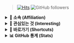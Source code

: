 > [![Hits](https://hits.seeyoufarm.com/api/count/incr/badge.svg?url=https%3A%2F%2Fgithub.com%2Fbanb3515%2F&count_bg=%235BB418&title_bg=%232EB5FC&icon=csharp.svg&icon_color=%235E25BE&title=Hits&edge_flat=false)](https://hits.seeyoufarm.com) ![GitHub followers](https://img.shields.io/github/followers/banb3515?color=2F9D27&label=Follow&logo=GitHub)

<details>
  <summary><b>🏫 소속 (Affiliation)</b></summary>
  <ul>
    <li>한양공업고등학교, 컴퓨터네트워크과</li>
    <ul><li>Hanyang Technical High School, Computer Network Department</li></ul>
    <li>(주)새움</li>
    <ul><li>Saewoom, Inc.</li></ul>
  </ul>
</details>

<details>
  <summary><b>🔎 관심있는 것 (Interesting)</b></summary>
  <ul>
    <li>C#, Java, JavaScript</li>
    <li>WPF, Xamarin</li>
  </ul>
</details>

<details>
  <summary><b>🔗 바로가기 (Shortcuts)</b></summary>
> [![Blog Badge](https://img.shields.io/badge/Blog-181717?style=flat&logo=GitHub&logoColor=white&link=)]() [![Facebook Badge](https://img.shields.io/badge/Facebook-1877f2?style=flat&logo=facebook&logoColor=white&link=https://www.facebook.com/banb3515)](https://www.facebook.com/banb3515) [![Outlook Badge](https://img.shields.io/badge/Outlook-0078D4?style=flat&logo=Microsoft-Outlook&logoColor=white&link=mailto:banb3515@outlook.kr)](mailto:banb3515@outlook.kr) [![Gmail Badge](https://img.shields.io/badge/Gmail-d14836?style=flat&logo=Gmail&logoColor=white&link=mailto:banb3515@gmail.com)](mailto:banb3515@gmail.com)
</details>

<details> 
  <summary><b>📊 GitHub 통계 (Stats)</b></summary>
  <img src="https://github-readme-stats.vercel.app/api?username=banb3515&show_icons=true&theme=tokyonight&count_private=true" />
  <br>
  <img src="https://github-readme-stats.vercel.app/api/top-langs/?username=banb3515&theme=tokyonight" />
</details>
